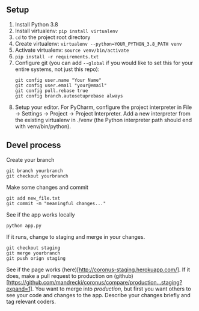 ## Setup

1. Install Python 3.8
2. Install virtualenv: `pip install virtualenv`
3. `cd` to the project root directory
4. Create virtualenv: `virtualenv --python=YOUR_PYTHON_3.8_PATH venv`
5. Activate virtualenv: `source venv/bin/activate`
6. `pip install -r requirements.txt`
7. Configure git (you can add `--global` if you would like to set this for your
entire systems, not just this repo):
    ```
    git config user.name "Your Name"
    git config user.email "your@email"
    git config pull.rebase true
    git config branch.autosetuprebase always
    ```
8. Setup your editor. For PyCharm, configure the project interpreter in 
    File -> Settings -> Project -> Project Interpreter. Add a new interpreter
    from the existing virtualenv in ./venv (the Python interpreter path should
    end with venv/bin/python).

## Devel process

Create your branch

```
git branch yourbranch
git checkout yourbranch
```

Make some changes and commit

```
git add new_file.txt
git commit -m "meaningful changes..."
```

See if the app works locally

```
python app.py
```

If it runs, change to staging and merge in your changes.

```
git checkout staging
git merge yourbranch
git push orign staging
```

See if the page works (here)[http://coronus-staging.herokuapp.com/].
If it does, make a pull request to production on (github)[https://github.com/mandrecki/coronus/compare/production...staging?expand=1].
You want to merge into *production*, but first you want others to see your code and changes to the app. Describe your changes briefly and tag relevant coders.




